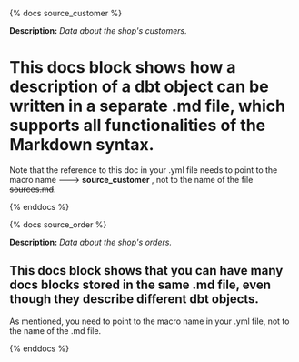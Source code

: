 {% docs source_customer %}

**Description:** _Data about the shop's customers._

# This docs block shows how a description of a dbt object can be written in a separate .md file, which supports all functionalities of the Markdown syntax.

Note that the reference to this doc in your .yml file needs to point to the macro name ---> **source_customer** , not to the name of the file ~~sources.md~~.

{% enddocs %}

{% docs source_order %}

**Description:** _Data about the shop's orders._

## This docs block shows that you can have many docs blocks stored in the same .md file, even though they describe different dbt objects. 

As mentioned, you need to point to the macro name in your .yml file, not to the name of the .md file.
    
{% enddocs %}